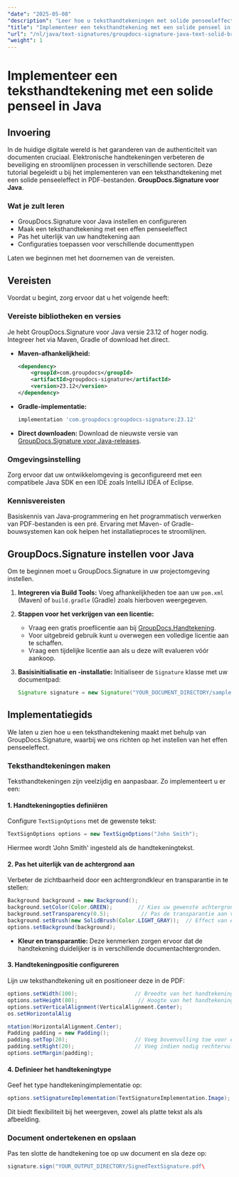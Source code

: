 ```yaml
---
"date": "2025-05-08"
"description": "Leer hoe u teksthandtekeningen met solide penseeleffecten in PDF's implementeert met GroupDocs.Signature voor Java. Verbeter de documentbeveiliging en stroomlijn uw digitale ondertekeningsproces."
"title": "Implementeer een teksthandtekening met een solide penseel in Java met behulp van GroupDocs.Signature"
"url": "/nl/java/text-signatures/groupdocs-signature-java-text-solid-brush/"
"weight": 1
---
```


# Implementeer een teksthandtekening met een solide penseel in Java

## Invoering

In de huidige digitale wereld is het garanderen van de authenticiteit van documenten cruciaal. Elektronische handtekeningen verbeteren de beveiliging en stroomlijnen processen in verschillende sectoren. Deze tutorial begeleidt u bij het implementeren van een teksthandtekening met een solide penseeleffect in PDF-bestanden. **GroupDocs.Signature voor Java**.

### Wat je zult leren
- GroupDocs.Signature voor Java instellen en configureren
- Maak een teksthandtekening met een effen penseeleffect
- Pas het uiterlijk van uw handtekening aan
- Configuraties toepassen voor verschillende documenttypen

Laten we beginnen met het doornemen van de vereisten.

## Vereisten

Voordat u begint, zorg ervoor dat u het volgende heeft:

### Vereiste bibliotheken en versies
Je hebt GroupDocs.Signature voor Java versie 23.12 of hoger nodig. Integreer het via Maven, Gradle of download het direct.

- **Maven-afhankelijkheid:**
  
  ```xml
  <dependency>
      <groupId>com.groupdocs</groupId>
      <artifactId>groupdocs-signature</artifactId>
      <version>23.12</version>
  </dependency>
  ```

- **Gradle-implementatie:**
  
  ```gradle
  implementation 'com.groupdocs:groupdocs-signature:23.12'
  ```

- **Direct downloaden:** 
  Download de nieuwste versie van [GroupDocs.Signature voor Java-releases](https://releases.groupdocs.com/signature/java/).

### Omgevingsinstelling
Zorg ervoor dat uw ontwikkelomgeving is geconfigureerd met een compatibele Java SDK en een IDE zoals IntelliJ IDEA of Eclipse.

### Kennisvereisten
Basiskennis van Java-programmering en het programmatisch verwerken van PDF-bestanden is een pré. Ervaring met Maven- of Gradle-bouwsystemen kan ook helpen het installatieproces te stroomlijnen.

## GroupDocs.Signature instellen voor Java
Om te beginnen moet u GroupDocs.Signature in uw projectomgeving instellen.

1. **Integreren via Build Tools:**
   Voeg afhankelijkheden toe aan uw `pom.xml` (Maven) of `build.gradle` (Gradle) zoals hierboven weergegeven.

2. **Stappen voor het verkrijgen van een licentie:**
   - Vraag een gratis proeflicentie aan bij [GroupDocs.Handtekening](https://purchase.groupdocs.com/buy).
   - Voor uitgebreid gebruik kunt u overwegen een volledige licentie aan te schaffen.
   - Vraag een tijdelijke licentie aan als u deze wilt evalueren vóór aankoop.

3. **Basisinitialisatie en -installatie:**
   Initialiseer de `Signature` klasse met uw documentpad:
   
   ```java
   Signature signature = new Signature("YOUR_DOCUMENT_DIRECTORY/sample.pdf");
   ```

## Implementatiegids
We laten u zien hoe u een teksthandtekening maakt met behulp van GroupDocs.Signature, waarbij we ons richten op het instellen van het effen penseeleffect.

### Teksthandtekeningen maken
Teksthandtekeningen zijn veelzijdig en aanpasbaar. Zo implementeert u er een:

#### 1. Handtekeningopties definiëren
Configure `TextSignOptions` met de gewenste tekst:

```java
TextSignOptions options = new TextSignOptions("John Smith");
```
Hiermee wordt 'John Smith' ingesteld als de handtekeningtekst.

#### 2. Pas het uiterlijk van de achtergrond aan
Verbeter de zichtbaarheid door een achtergrondkleur en transparantie in te stellen:

```java
Background background = new Background();
background.setColor(Color.GREEN);        // Kies uw gewenste achtergrondkleur
background.setTransparency(0.5);          // Pas de transparantie aan voor betere zichtbaarheid
background.setBrush(new SolidBrush(Color.LIGHT_GRAY));  // Effect van een solide penseel toepassen
options.setBackground(background);
```

- **Kleur en transparantie:** Deze kenmerken zorgen ervoor dat de handtekening duidelijker is in verschillende documentachtergronden.

#### 3. Handtekeningpositie configureren
Lijn uw teksthandtekening uit en positioneer deze in de PDF:

```java
options.setWidth(100);                  // Breedte van het handtekeningvak instellen
options.setHeight(80);                   // Hoogte van het handtekeningvak instellen
options.setVerticalAlignment(VerticalAlignment.Center);
os.setHorizontalAlig

ntation(HorizontalAlignment.Center);
Padding padding = new Padding();
padding.setTop(20);                     // Voeg bovenvulling toe voor een betere afstand
padding.setRight(20);                   // Voeg indien nodig rechtervulling toe
options.setMargin(padding);
```

#### 4. Definieer het handtekeningtype
Geef het type handtekeningimplementatie op:

```java
options.setSignatureImplementation(TextSignatureImplementation.Image);
```
Dit biedt flexibiliteit bij het weergeven, zowel als platte tekst als als afbeelding.

### Document ondertekenen en opslaan
Pas ten slotte de handtekening toe op uw document en sla deze op:

```java
signature.sign("YOUR_OUTPUT_DIRECTORY/SignedTextSignature.pdf\